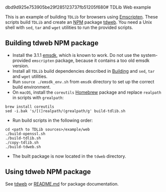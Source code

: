 dbd9d925e753905be29f285123737fb51205f680# TDLib Web example

This is an example of building `TDLib` for browsers using [Emscripten](https://github.com/kripken/emscripten).
These scripts build `TDLib` and create an [NPM](https://www.npmjs.com/) package [tdweb](https://www.npmjs.com/package/tdweb).
You need a Unix shell with `sed`, `tar` and `wget` utilities to run the provided scripts.

## Building tdweb NPM package

* Install the 3.1.1 [emsdk](https://kripken.github.io/emscripten-site/docs/getting_started/downloads.html), which is known to work. Do not use the system-provided `emscripten` package, because it contains a too old emsdk version.
* Install all `TDLib` build dependencies described in [Building](https://github.com/tdlib/td#building) and `sed`, `tar` and `wget` utilities.
* Run `source ./emsdk_env.sh` from `emsdk` directory to set up the correct build environment.
* On `macOS`, install the `coreutils` [Homebrew](https://brew.sh) package and replace `realpath` in scripts with `grealpath`:
```
brew install coreutils
sed -i.bak 's/[(]realpath/(grealpath/g' build-tdlib.sh
```
* Run build scripts in the following order:
```
cd <path to TDLib sources>/example/web
./build-openssl.sh
./build-tdlib.sh
./copy-tdlib.sh
./build-tdweb.sh
```
* The built package is now located in the `tdweb` directory.

## Using tdweb NPM package

See [tdweb](https://www.npmjs.com/package/tdweb) or [README.md](https://github.com/tdlib/td/tree/master/example/web/tdweb/README.md) for package documentation.
